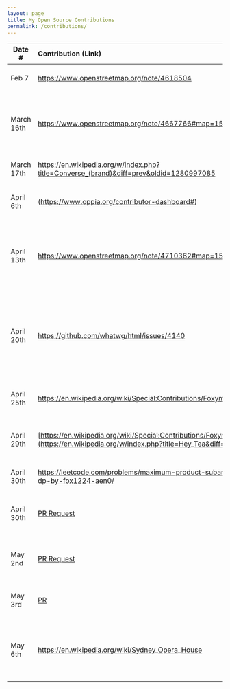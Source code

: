 ```yaml
---
layout: page
title: My Open Source Contributions
permalink: /contributions/
---
```


<!--
Type of the contribution should be "Wikipedia edit", "OpenStreet Map feature", "Documentation", "Course website", "Blog",
"Browser Add-on", etc.

The description should include a brief summary of what you did.

The link should bring us to a public page that shows your contribution.

Replace the first row with your own contribution.

-->

| Date #     | Contribution (Link)                                                                                                                               | Type                                                               | Description                                                                                                                                                                                                                                                                                                                                                                                                                                                                                                                 |
| ---------- | :------------------------------------------------------------------------------------------------------------------------------------------------ | :----------------------------------------------------------------- | :-------------------------------------------------------------------------------------------------------------------------------------------------------------------------------------------------------------------------------------------------------------------------------------------------------------------------------------------------------------------------------------------------------------------------------------------------------------------------------------------------------------------------- |
| Feb 7      | https://www.openstreetmap.org/note/4618504                                                                                                        | Adding notes on open street map                                    | I added a unbdocumanted barber shop downstairs of my apartment.                                                                                                                                                                                                                                                                                                                                                                                                                                                             |
| March 16th | https://www.openstreetmap.org/note/4667766#map=15/40.72939/-73.98177&layers=N                                                                     | Add notes on open street map                                       | The cafe downstairs of my building occupies two separated space, one for the cafe and one for the restaurant. It was not shown on the map because these two spaces share the same address, but I added a description to the map so people will not be misguided if the look up cafe but ended up being at the restaurant.                                                                                                                                                                                                   |
| March 17th | https://en.wikipedia.org/w/index.php?title=Converse_(brand)&diff=prev&oldid=1280997085                                                            | Add notes on Conevrse's wikipedia page                             | I suggested the key role of converse shoes played in Japanese street culture in th 1980s.                                                                                                                                                                                                                                                                                                                                                                                                                                   |
| April 6th  | (https://www.oppia.org/contributor-dashboard#)                                                                                                    | Translates lessions subtitles on Oppia                             | I translated the subtitles and course content from English to Mandarin Chinese.                                                                                                                                                                                                                                                                                                                                                                                                                                             |
| April 13th | https://www.openstreetmap.org/note/4710362#map=15/51.50976/-0.13049&layers=N                                                                      | Adding missing location for the stage bar on open street map       | I added a unbdocumanted bar restaurant called the stage bar located within the lononder hotel I stayed in London. I realized that when I was trying to search up for the bar it's not shown, but only with teh explicit address since they automatically believe it's within the hotel. With the notes, people who are ignorant to the knowledge that it's part of the hotel will have access to the location.                                                                                                              |
| April 20th | https://github.com/whatwg/html/issues/4140                                                                                                        | Fixing front end css error in sourcecode                           | I proposed the solution of deleting all <span> tag in the sourcecode to reduce the redundancy. After inspecting all the frontend code, including javascript and html for the repository, I realized that the inclusion of the tag <span> could contribute to additional signal to two method, causing the error with postMessage() taking 2 instances of the object worker. By removing that, we can clear out the useless part and then see if it can logically cut off the duplicate operation of the call of the method. |
| April 25th | https://en.wikipedia.org/wiki/Special:Contributions/Foxymoxy1224                                                                                  | Update restoration information                                     | I updated the most recent restoration information about the Pulitzer Fountain to its wikipedia page. (https://en.wikipedia.org/w/index.php?title=Pulitzer_Fountain&diff=prev&oldid=1287497986)                                                                                                                                                                                                                                                                                                                              |
| April 29th | [https://en.wikipedia.org/wiki/Special:Contributions/Foxymoxy1224](https://en.wikipedia.org/w/index.php?title=Hey_Tea&diff=prev&oldid=1287991901) | Update international store opening information for heytea          | I researched and updated the business history of HeyTea regarding its internatinonal expansion in Singapore and UK. https://en.wikipedia.org/wiki/Hey_Tea                                                                                                                                                                                                                                                                                                                                                                   |
| April 30th | https://leetcode.com/problems/maximum-product-subarray/solutions/6703284/solution-dp-by-fox1224-aen0/                                             | Posting solution for Leetcode question 152                         | I published my personal solution to leetcode question 152 using the dynamic programming method with explanation and code.                                                                                                                                                                                                                                                                                                                                                                                                   |
| April 30th | [PR Request](https://github.com/up-for-grabs/up-for-grabs.net/pull/5179)                                                                          | I published a PR to an open source project called up-for-grabs     | I fixed the issue #4334 by adding a github label next to the project name that leads directly to the project Github repository.                                                                                                                                                                                                                                                                                                                                                                                             |
| May 2nd    | [PR Request](https://github.com/up-for-grabs/up-for-grabs.net/pull/5181)                                                                          | I published a PR to fix issue $4334 on github repo of up-for-grads | I fixed the issue #4334 by fixing both front-end and back-end code to display total issue count for the corresponding repository.                                                                                                                                                                                                                                                                                                                                                                                           |
| May 3rd    | [PR](https://github.com/ossd-s25/foxzhang1224-weekly/pull/2)                                                                                      | I published a PR to fix issue $1 on my ossd weekly page            | I fixed the issue #1 by changing the relative media path of my avatar to ensure that my photo is correctly displayed across all subpage, inclduing contributions and aboutme.                                                                                                                                                                                                                                                                                                                                               |
| May 6th    | https://en.wikipedia.org/wiki/Sydney_Opera_House                                                                                    |   Updated sydney opera house wikedia page for its Public and commemorative events section  | I updated the latest performance information regarding nutcracker on Sydney Opera House's wikipedia page.                                                                                                                                                                                        |

